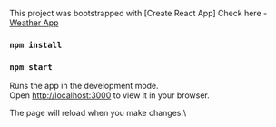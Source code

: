 This project was bootstrapped with [Create React App]
Check here - [Weather App]([https://pages.github.com/](https://weather-app-qf9m.onrender.com))

### `npm install`
### `npm start`

Runs the app in the development mode.\
Open [http://localhost:3000](http://localhost:3000) to view it in your browser.

The page will reload when you make changes.\
